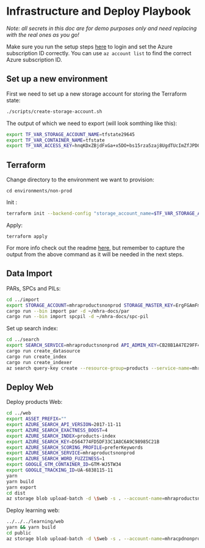 # Infrastructure and Deploy Playbook

_Note: all secrets in this doc are for demo purposes only and need replacing with the real ones as you go!_

Make sure you run the setup steps [here](infrastructure/README.md) to login and set the Azure subscription ID correctly. You can use `az account list` to find the correct Azure subscription ID.

## Set up a new environment

First we need to set up a new storage account for storing the Terraform state:

```bash
./scripts/create-storage-account.sh
```

The output of which we need to export (will look somthing like this):

```bash
export TF_VAR_STORAGE_ACCOUNT_NAME=tfstate29645
export TF_VAR_CONTAINER_NAME=tfstate
export TF_VAR_ACCESS_KEY=hnqKDxZBjdFxGa+x5DO+bs15rza5zaj8UgdTUcImZfJPD0sO5Xnkw6TIXgCHGFcKaO7xupNrWbT0g1OQWHShZA==
```

## Terraform

Change directory to the environment we want to provision:

`cd environments/non-prod`

Init :

```bash
terraform init --backend-config "storage_account_name=$TF_VAR_STORAGE_ACCOUNT_NAME" --backend-config "access_key=$TF_VAR_ACCESS_KEY" --backend-config "container_name=$TF_VAR_CONTAINER_NAME"
```

Apply:

`terraform apply`

For more info check out the readme [here](infrastructure/README.md), but remember to capture the output from the above command as it will be needed in the next steps.

## Data Import

PARs, SPCs and PILs:

```bash
cd ../import
export STORAGE_ACCOUNT=mhraproductsnonprod STORAGE_MASTER_KEY=ErgFGAmFm3xJhl84jMHESRNZIU3o4nmmGKnHes9qydvlQexD8/4noYMpubeoVBK3fHnH4p2jMj3ObzN79OtfjQ== STORAGE_CONTAINER=docs
cargo run --bin import par -d ~/mhra-docs/par
cargo run --bin import spcpil -d ~/mhra-docs/spc-pil
```

Set up search index:

```bash
cd ../search
export SEARCH_SERVICE=mhraproductsnonprod API_ADMIN_KEY=CB28B1A47E29FF4620184BD27B89945E DATASOURCE_NAME=products-datasource STORAGE_ACCOUNT=mhraproductsnonprod STORAGE_CONTAINER=docs STORAGE_MASTER_KEY=ErgFGAmFm3xJhl84jMHESRNZIU3o4nmmGKnHes9qydvlQexD8/4noYMpubeoVBK3fHnH4p2jMj3ObzN79OtfjQ== INDEX_NAME=products-index INDEXER_NAME=products-index
cargo run create_datasource
cargo run create_index
cargo run create_indexer
az search query-key create --resource-group=products --service-name=mhraproductsnonprod -n query
```

## Deploy Web

Deploy products Web:

```bash
cd ../web
export ASSET_PREFIX=""
export AZURE_SEARCH_API_VERSION=2017-11-11
export AZURE_SEARCH_EXACTNESS_BOOST=4
export AZURE_SEARCH_INDEX=products-index
export AZURE_SEARCH_KEY=D564774FD5DF33C1A8C6A9C98985C21B
export AZURE_SEARCH_SCORING_PROFILE=preferKeywords
export AZURE_SEARCH_SERVICE=mhraproductsnonprod
export AZURE_SEARCH_WORD_FUZZINESS=1
export GOOGLE_GTM_CONTAINER_ID=GTM-WJ5TW34
export GOOGLE_TRACKING_ID=UA-6838115-11
yarn
yarn build
yarn export
cd dist
az storage blob upload-batch -d \$web -s . --account-name=mhraproductsnonprod --account-key=ErgFGAmFm3xJhl84jMHESRNZIU3o4nmmGKnHes9qydvlQexD8/4noYMpubeoVBK3fHnH4p2jMj3ObzN79OtfjQ==
```

Deploy learning web:

```bash
../../../learning/web
yarn && yarn build
cd public
az storage blob upload-batch -d \$web -s . --account-name=mhracpdnonprod --account-key=APtr7/7Z5tADWy6XP/kcnwkqgGoHssWP+16QoURBFoXXQpZp5XxIGSA44my/TvnNsQcPOGDojki6mQo2WNxqFQ==
```
